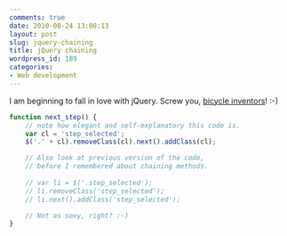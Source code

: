 ```yaml
---
comments: true
date: 2010-08-24 13:00:13
layout: post
slug: jquery-chaining
title: jQuery chaining
wordpress_id: 189
categories:
- Web development
---
```


I am beginning to fall in love with jQuery. Screw you, [bicycle inventors](http://vkontakte.ru)! :-)

``` javascript
function next_step() {
    // note how elegant and self-explanatory this code is.
    var cl = 'step_selected';
    $('.' + cl).removeClass(cl).next().addClass(cl);

    // Also look at previous version of the code,
    // before I remembered about chaining methods.
    
    // var li = $('.step_selected');
    // li.removeClass('step_selected');
    // li.next().addClass('step_selected');

    // Not as sexy, right? :-)
}
```